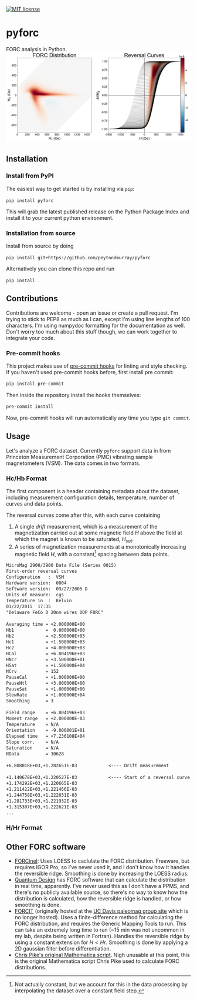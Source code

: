 [![MIT license](https://img.shields.io/badge/License-MIT-blue.svg)](https://lbesson.mit-license.org/)

# pyforc

FORC analysis in Python.
![A FORC distribution plot.](./forc.jpg)

## Installation

### Install from PyPI

The easiest way to get started is by installing via `pip`:

`pip install pyforc`

This will grab the latest published release on the Python Package Index and
install it to your current python environment.

### Installation from source

Install from source by doing

`pip install git+https://github.com/peytondmurray/pyforc`

Alternatively you can clone this repo and run

`pip install .`

## Contributions

Contributions are welcome - open an issue or create a pull request. I'm trying
to stick to PEP8 as much as I can, except I'm using line lengths of 100
characters. I'm using numpydoc formatting for the documentation as well. Don't
worry too much about this stuff though, we can work together to integrate your
code.

### Pre-commit hooks

This project makes use of [pre-commit hooks](https://pre-commit.com/) for
linting and style checking. If you haven't used pre-commit hooks before, first
install pre commit:

```bash
pip install pre-commit
```

Then inside the repository install the hooks themselves:

```bash
pre-commit install
```

Now, pre-commit hooks will run automatically any time you type `git commit`.

## Usage

Let's analyze a FORC dataset. Currently `pyforc` support data in from Princeton
Measurement Corporation (PMC) vibrating sample magnetometers (VSM). The data
comes in two formats.

### Hc/Hb Format

The first component is a header containing metadata about the dataset, including
measurement configuration details, temperature, number of curves and data
points.

The reversal curves come after this, with each curve containing

1. A single _drift_ measurement, which is a measurement of the magnetization
   carried out at some magnetic field $H$ above the field at which the magnet is
   known to be saturated, $H_{sat}$.
2. A series of magnetization measurements at a monotonically increasing magnetic
   field $H$, with a constant[^1] spacing between data points.

```
MicroMag 2900/3900 Data File (Series 0015)
First-order reversal curves
Configuration   :  VSM
Hardware version:  0004
Software version:  09/27/2005 D
Units of measure:  cgs
Temperature in  :  Kelvin
01/22/2015  17:35
"Delaware FeCo D 20nm wires OOP FORC"

Averaging time = +2.000000E+00
Hb1            =  0.000000E+00
Hb2            = +2.500000E+03
Hc1            = +1.500000E+03
Hc2            = +4.000000E+03
HCal           = +6.804196E+03
HNcr           = +3.500000E+01
HSat           = +1.500000E+04
NCrv           = 152
PauseCal       = +1.000000E+00
PauseNtl       = +3.000000E+00
PauseSat       = +1.000000E+00
SlewRate       = +1.000000E+04
Smoothing      = 3

Field range    = +6.804196E+03
Moment range   = +2.000000E-03
Temperature    = N/A
Orientation    = -9.000001E+01
Elapsed time   = +7.236108E+04
Slope corr.    = N/A
Saturation     = N/A
NData          = 30628

+6.808018E+03,+1.282651E-03            <---- Drift measurement

+1.140678E+03,+1.220527E-03            <---- Start of a reversal curve
+1.174292E+03,+1.220665E-03
+1.211422E+03,+1.221466E-03
+1.244758E+03,+1.222031E-03
+1.281733E+03,+1.221932E-03
+1.315307E+03,+1.222621E-03
...

```

### H/Hr Format

## Other FORC software

- [FORCinel](https://earthref.org/FORCinel/): Uses LOESS to caclulate the FORC
  distribution. Freeware, but requires IGOR Pro, so I've never used it, and I
  don't know how it handles the reversible ridge. Smoothing is done by
  increasing the LOESS radius.
- [Quantum
  Design](https://qdusa.com/siteDocs/productBrochures/1084-500_PPMS_FORC.pdf)
  has FORC software that can calculate the distribution in real time,
  apparently. I've never used this as I don't have a PPMS, and there's no
  publicly available source, so there's no way to know how the distribution is
  calculated, how the reversible ridge is handled, or how smoothing is done.
- [FORCIT](https://github.com/peytondmurray/forcit) (originally hosted at the
  [UC Davis paleomag group
  site](http://paleomag.ucdavis.edu/software-forcit.html) which is no longer
  hosted). Uses a finite-difference method for calculating the FORC
  distribution, and requires the Generic Mapping Tools to run. This can take an
  extremely long time to run (~15 min was not uncommon in my lab, despite being
  written in Fortran). Handles the reversible ridge by using a constant
  extension for $H<Hr$. Smoothing is done by applying a 2D gaussian filter
  before differentiation.
- [Chris Pike's original Mathematica
  script](https://github.com/peytondmurray/pike-forc). Nigh unusable at this
  point, this is the original Mathematica script Chris Pike used to calculate
  FORC distributions.

[^1]: Not actually constant, but we account for this in the data processing by
    interpolating the dataset over a constant field step.
